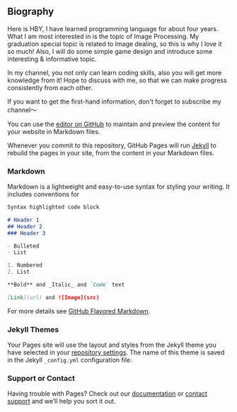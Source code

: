 ## Biography

Here is HBY, I have learned programming language for about four years. What I am most interested in is the topic of Image Processing. My graduation special topic is related to Image dealing, so this is why I love it so much! Also, I will do some simple game design and introduce some interesting & informative topic.

In my channel, you not only can learn coding skills, also you will get more knowledge from it! Hope to discuss with me, so that we can make progress consistently from each other.

If you want to get the first-hand information, don't forget to subscribe my channel～


You can use the [editor on GitHub](https://github.com/hbyacademic/hbyacademic/edit/master/index.md) to maintain and preview the content for your website in Markdown files.

Whenever you commit to this repository, GitHub Pages will run [Jekyll](https://jekyllrb.com/) to rebuild the pages in your site, from the content in your Markdown files.

### Markdown

Markdown is a lightweight and easy-to-use syntax for styling your writing. It includes conventions for

```markdown
Syntax highlighted code block

# Header 1
## Header 2
### Header 3

- Bulleted
- List

1. Numbered
2. List

**Bold** and _Italic_ and `Code` text

[Link](url) and ![Image](src)
```

For more details see [GitHub Flavored Markdown](https://guides.github.com/features/mastering-markdown/).

### Jekyll Themes

Your Pages site will use the layout and styles from the Jekyll theme you have selected in your [repository settings](https://github.com/hbyacademic/hbyacademic/settings). The name of this theme is saved in the Jekyll `_config.yml` configuration file.

### Support or Contact

Having trouble with Pages? Check out our [documentation](https://help.github.com/categories/github-pages-basics/) or [contact support](https://github.com/contact) and we’ll help you sort it out.
